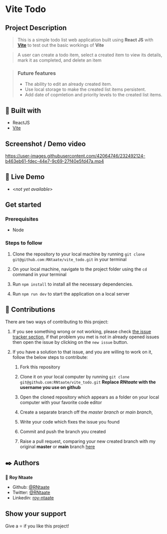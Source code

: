 # Vite Todo

## Project Description

> This is a simple todo list web application built using **React JS** with [**Vite**](https://vitejs.dev/) to test out the basic workings of **Vite**

> A user can create a todo item, select a created item to view its details, mark it as completed, and delete an item

> ### Future features
>
> - The ability to edit an already created item.
> - Use local storage to make the created list items persistent.
> - Add date of copmletion and priority levels to the created list items.

## 🔧 Built with

- ReactJS
- [Vite](https://vitejs.dev/)

## Screenshot / Demo video

https://user-images.githubusercontent.com/42064746/232492124-b463eb61-fdec-44e7-9c69-27f40e5fd47a.mp4

## 🔴 Live Demo

- <_not yet available_>

## Get started

### Prerequisites

- Node

### Steps to follow

1. Clone the repository to your local machine by running `git clone git@github.com:RNtaate/vite_todo.git` in your terminal

1. On your local machine, navigate to the project folder using the `cd` command in your terminal

1. Run `npm install` to install all the necessary dependencies.

1. Run `npm run dev` to start the application on a local server

## 🤝 Contributions

There are two ways of contributing to this project:

1. If you see something wrong or not working, please check [the issue tracker section](https://github.com/RNtaate/vite_todo/issues), if that problem you met is not in already opened issues then open the issue by clicking on the `new issue` button.

2. If you have a solution to that issue, and you are willing to work on it, follow the below steps to contribute:

   1. Fork this repository

   1. Clone it on your local computer by running `git clone git@github.com:RNtaate/vite_todo.git` **Replace _RNtaate_ with the username you use on github**
   1. Open the cloned repository which appears as a folder on your local computer with your favorite code editor
   1. Create a separate branch off the _master branch_ or _main branch_,
   1. Write your code which fixes the issue you found
   1. Commit and push the branch you created
   1. Raise a pull request, comparing your new created branch with my original **master** or **main** branch [here](https://github.com/RNtaate/vite_todo)

## ✒️ Authors

👤 **Roy Ntaate**

- Github: [@RNtaate](https://github.com/RNtaate)
- Twitter: [@RNtaate](https://twitter.com/RNtaate)
- Linkedin: [roy-ntaate](https://linkedin.com/in/roy-ntaate)

## Show your support

Give a ⭐️ if you like this project!
